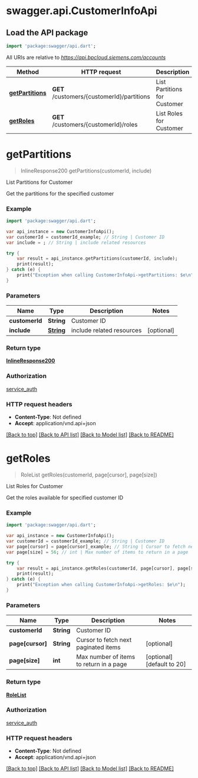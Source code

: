 # swagger.api.CustomerInfoApi

## Load the API package
```dart
import 'package:swagger/api.dart';
```

All URIs are relative to *https://api.bpcloud.siemens.com/accounts*

Method | HTTP request | Description
------------- | ------------- | -------------
[**getPartitions**](CustomerInfoApi.md#getPartitions) | **GET** /customers/{customerId}/partitions | List Partitions for Customer
[**getRoles**](CustomerInfoApi.md#getRoles) | **GET** /customers/{customerId}/roles | List Roles for Customer

# **getPartitions**
> InlineResponse200 getPartitions(customerId, include)

List Partitions for Customer

Get the partitions for the specified customer

### Example
```dart
import 'package:swagger/api.dart';

var api_instance = new CustomerInfoApi();
var customerId = customerId_example; // String | Customer ID
var include = ; // String | include related resources

try {
    var result = api_instance.getPartitions(customerId, include);
    print(result);
} catch (e) {
    print("Exception when calling CustomerInfoApi->getPartitions: $e\n");
}
```

### Parameters

Name | Type | Description  | Notes
------------- | ------------- | ------------- | -------------
 **customerId** | **String**| Customer ID | 
 **include** | [**String**](.md)| include related resources | [optional] 

### Return type

[**InlineResponse200**](InlineResponse200.md)

### Authorization

[service_auth](../README.md#service_auth)

### HTTP request headers

 - **Content-Type**: Not defined
 - **Accept**: application/vnd.api+json

[[Back to top]](#) [[Back to API list]](../README.md#documentation-for-api-endpoints) [[Back to Model list]](../README.md#documentation-for-models) [[Back to README]](../README.md)

# **getRoles**
> RoleList getRoles(customerId, page[cursor], page[size])

List Roles for Customer

Get the roles available for specified customer ID

### Example
```dart
import 'package:swagger/api.dart';

var api_instance = new CustomerInfoApi();
var customerId = customerId_example; // String | Customer ID
var page[cursor] = page[cursor]_example; // String | Cursor to fetch next paginated items
var page[size] = 56; // int | Max number of items to return in a page

try {
    var result = api_instance.getRoles(customerId, page[cursor], page[size]);
    print(result);
} catch (e) {
    print("Exception when calling CustomerInfoApi->getRoles: $e\n");
}
```

### Parameters

Name | Type | Description  | Notes
------------- | ------------- | ------------- | -------------
 **customerId** | **String**| Customer ID | 
 **page[cursor]** | **String**| Cursor to fetch next paginated items | [optional] 
 **page[size]** | **int**| Max number of items to return in a page | [optional] [default to 20]

### Return type

[**RoleList**](RoleList.md)

### Authorization

[service_auth](../README.md#service_auth)

### HTTP request headers

 - **Content-Type**: Not defined
 - **Accept**: application/vnd.api+json

[[Back to top]](#) [[Back to API list]](../README.md#documentation-for-api-endpoints) [[Back to Model list]](../README.md#documentation-for-models) [[Back to README]](../README.md)

